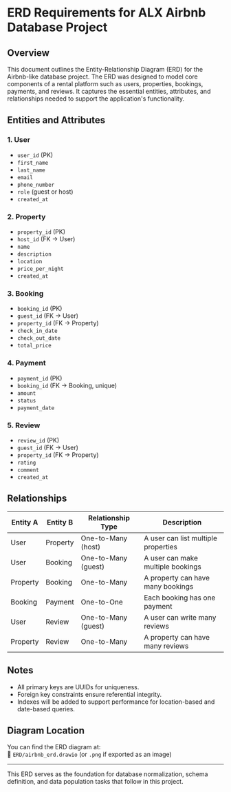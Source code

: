 # ERD Requirements for ALX Airbnb Database Project

## Overview

This document outlines the Entity-Relationship Diagram (ERD) for the Airbnb-like database project. The ERD was designed to model core components of a rental platform such as users, properties, bookings, payments, and reviews. It captures the essential entities, attributes, and relationships needed to support the application's functionality.

## Entities and Attributes

### 1. User
- `user_id` (PK)
- `first_name`
- `last_name`
- `email`
- `phone_number`
- `role` (guest or host)
- `created_at`

### 2. Property
- `property_id` (PK)
- `host_id` (FK → User)
- `name`
- `description`
- `location`
- `price_per_night`
- `created_at`

### 3. Booking
- `booking_id` (PK)
- `guest_id` (FK → User)
- `property_id` (FK → Property)
- `check_in_date`
- `check_out_date`
- `total_price`

### 4. Payment
- `payment_id` (PK)
- `booking_id` (FK → Booking, unique)
- `amount`
- `status`
- `payment_date`

### 5. Review
- `review_id` (PK)
- `guest_id` (FK → User)
- `property_id` (FK → Property)
- `rating`
- `comment`
- `created_at`

## Relationships

| Entity A    | Entity B    | Relationship Type       | Description                        |
|-------------|-------------|--------------------------|------------------------------------|
| User        | Property    | One-to-Many (host)       | A user can list multiple properties |
| User        | Booking     | One-to-Many (guest)      | A user can make multiple bookings  |
| Property    | Booking     | One-to-Many              | A property can have many bookings  |
| Booking     | Payment     | One-to-One               | Each booking has one payment       |
| User        | Review      | One-to-Many (guest)      | A user can write many reviews      |
| Property    | Review      | One-to-Many              | A property can have many reviews   |

## Notes

- All primary keys are UUIDs for uniqueness.
- Foreign key constraints ensure referential integrity.
- Indexes will be added to support performance for location-based and date-based queries.

## Diagram Location

You can find the ERD diagram at:  
📁 `ERD/airbnb_erd.drawio` (or `.png` if exported as an image)

---

This ERD serves as the foundation for database normalization, schema definition, and data population tasks that follow in this project.
